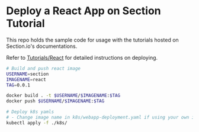 # Deploy a React App on Section Tutorial

This repo holds the sample code for usage with the tutorials hosted on Section.io's documentations.

Refer to [Tutorials/React](https://www.section.io/docs/tutorials/react) for detailed instructions on deploying.

```bash
# Build and push react image
USERNAME=section
IMAGENAME=react
TAG=0.0.1

docker build . -t $USERNAME/$IMAGENAME:$TAG
docker push $USERNAME/$IMAGENAME:$TAG

# Deploy k8s yamls
# - Change image name in k8s/webapp-deployment.yaml if using your own image instead
kubectl apply -f ./k8s/
```

